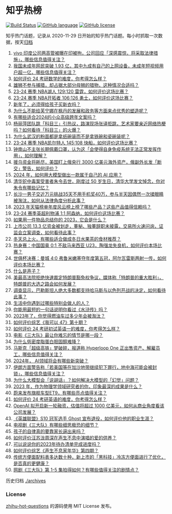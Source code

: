 # 知乎热榜
[![Build Status](https://github.com/ToWeLong/zhihu-hot-questions/workflows/CI/badge.svg)](https://github.com/ToWeLong/zhihu-hot-questions/actions)
[![GitHub language](https://img.shields.io/badge/language-golang-orange.svg)](https://golang.org/)
[![GitHub license](https://img.shields.io/github/license/ToWeLong/zhihu-hot-questions)](https://github.com/ToWeLong/zhihu-hot-questions/blob/main/LICENSE)

知乎热门话题，记录从 2020-11-29 日开始的知乎热门话题。每小时抓取一次数据，按天[归档](./archives)

<!-- BEGIN -->

1. [vivo 印度公司两高管被曝在印被拘，公司回应「深感震惊，将采取法律措施」，哪些信息值得关注？](https://www.zhihu.com/question/636408675)
1. [我国未成年网民突破 1.93 亿，其中九成有自己的上网设备，未成年短视频用户超一亿，哪些信息值得关注？](https://www.zhihu.com/question/636343924)
1. [如何评价 24 考研数学的难度，你考得怎么样？](https://www.zhihu.com/question/636409086)
1. [雄狮不参与捕猎，却占据大部分母狮的猎物，这种情况合适吗？](https://www.zhihu.com/question/632494260)
1. [23-24 赛季 NBA湖人 129:120 雷霆，如何评价这场比赛？](https://www.zhihu.com/question/636407216)
1. [23-24 赛季 NBA开拓者 106:126 勇士，如何评价这场比赛？](https://www.zhihu.com/question/636407894)
1. [新年了，必须得给孩子买新衣吗？](https://www.zhihu.com/question/634950600)
1. [为什么不能给芙宁娜在枫丹的发展和政务等方面来点优秀的塑造呢？](https://www.zhihu.com/question/636165176)
1. [有哪些适合2024的小众高级跨年文案吗？](https://www.zhihu.com/question/635949997)
1. [杨丽萍团队跳「科目三」引热议，路演现场张译拒跳，艺术家要亲近网络热梗吗？如何看待「科目三」的火爆？](https://www.zhihu.com/question/636192435)
1. [为什么武汉的粉面都是拿纸碗装而不是拿铁碗和瓷碗装呢？](https://www.zhihu.com/question/635777268)
1. [23-24 赛季 NBA凯尔特人 145:108 快船，如何评价这场比赛？](https://www.zhihu.com/question/636389777)
1. [钟南山不主张长期佩戴口罩，认为这「会使得自身免疫系统无法正常发挥作用」，如何理解？](https://www.zhihu.com/question/636287835)
1. [援乌资金将耗尽，美国盯上俄央行 3000 亿美元海外资产，俄副外长发「断交」警告，如何评价？](https://www.zhihu.com/question/636284955)
1. [2024 年，如何用大模型做出一款属于自己的 AI 应用？](https://www.zhihu.com/question/635320578)
1. [清华铊中毒案受害者朱令去世，刚度过 50 岁生日，清华大学发文悼念，你对朱令有哪些记忆？](https://www.zhihu.com/question/636249598)
1. [长沙一男子交近万元挑战35天不用手机奖40万，参与半天因偶然一次揉眼睛被淘汰，如何从法律角度分析此事？](https://www.zhihu.com/question/635829618)
1. [2023 年天猫榜单年度风云榜上榜了哪些产品？这些产品值得信赖吗？](https://www.zhihu.com/question/635776837)
1. [23-24 赛季英超利物浦 1:1 阿森纳，如何评价这场比赛？](https://www.zhihu.com/question/636380683)
1. [如果用一件物品总结你的 2023，它会是什么？](https://www.zhihu.com/question/635776532)
1. [上市公司 13.3 亿资金被划走，董秘、独董辞职未披露，交易所火速问询，证监会立案调查，如何看待此事？](https://www.zhihu.com/question/636233398)
1. [冬天总上火，有哪些适合做成冬日水果茶的食材推荐？](https://www.zhihu.com/question/629258109)
1. [热身赛：中国国奥 0:1 不敌马来西亚 U23，陶强龙失良机，如何评价本场比赛？](https://www.zhihu.com/question/636301644)
1. [世俱杯决赛：曼城 4:0 弗鲁米嫩塞夺年度第五冠，阿尔瓦雷斯两射一传，如何评价本场比赛？](https://www.zhihu.com/question/636213108)
1. [什么是声子？](https://www.zhihu.com/question/23004818)
1. [美最高法院拒绝快速裁定特朗普豁免权争议，媒体称「特朗普的重大胜利」，特朗普的大选之路会如何发展？](https://www.zhihu.com/question/636302783)
1. [调查显示，巴勒斯坦人绝大多数都支持哈马斯与以色列开战的决定，如何看待此事？](https://www.zhihu.com/question/636073050)
1. [生活中你遇到过哪些特别会做人的人？](https://www.zhihu.com/question/346020244)
1. [你能用最短的一句话说明你看过《水浒传》吗？](https://www.zhihu.com/question/626695634)
1. [2023年了，你觉得燃油车过多少年会被淘汰？](https://www.zhihu.com/question/583148481)
1. [如何评价综艺《我可以 47》第十期？](https://www.zhihu.com/question/636311983)
1. [如何评价 24 考研初试英语一的难度，你考得怎么样？](https://www.zhihu.com/question/636296625)
1. [电影《三大队》最让你难忘的情节是哪一段？](https://www.zhihu.com/question/635224946)
1. [为什么低密度脂蛋白胆固醇难降？](https://www.zhihu.com/question/632400090)
1. [马斯克「超级高铁」梦破碎，报道称 Hyperloop One 正出售资产、解雇员工，哪些信息值得关注？](https://www.zhihu.com/question/636343940)
1. [2024年， AI领域将会有哪些新突破？](https://www.zhihu.com/question/635190738)
1. [伊朗方面警告称「若美国等在加沙地带继续犯下罪行，地中海可能会被封锁」，哪些信息值得关注？](https://www.zhihu.com/question/636407823)
1. [为什么大模型会「说胡话」？如何解决大模型的「幻觉」问题？](https://www.zhihu.com/question/635776684)
1. [2023 年，作为物理学领域研究者的你，印象最深的成果是什么？](https://www.zhihu.com/question/632611369)
1. [蔚来发布旗舰车型ET9，有哪些亮点值得关注？](https://www.zhihu.com/question/636325300)
1. [如何评价 24 考研英语的难度，你考得怎么样？](https://www.zhihu.com/question/636296644)
1. [OpenAI 拟开启新一轮融资，估值将超过 1000 亿美元，如何从商业角度看该公司发展？](https://www.zhihu.com/question/636259429)
1. [《英雄联盟》S10 冠军选手 Ghost 宣布退役，如何评价他的职业生涯？](https://www.zhihu.com/question/636242778)
1. [电视剧《三大队》有哪些细思极恐的细节？](https://www.zhihu.com/question/635968930)
1. [孩子的自律真的要靠家长逼出来吗？](https://www.zhihu.com/question/436192830)
1. [如何评价汪苏泷周深在声生不息中演唱的爱的供养？](https://www.zhihu.com/question/636270355)
1. [可以说说你的2023年待办清单完成进度吗？](https://www.zhihu.com/question/636189838)
1. [如何评价综艺《声生不息家年华》第四期？](https://www.zhihu.com/question/636244795)
1. [传统方便面配料表多达数十种，新上市的「黑科技」冷冻方便面进行了优化，是否真的更健康？](https://www.zhihu.com/question/636137625)
1. [网剧《三大队》第 1-5 集拍得如何？有哪些值得关注的剧情点？](https://www.zhihu.com/question/636150397)

<!-- END -->

历史归档 [./archives](./archives)


### License
[zhihu-hot-questions](https://github.com/towelong/zhihu-hot-questions) 的源码使用 MIT License 发布。